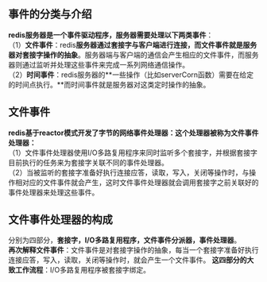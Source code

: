 ## 事件的分类与介绍  
**redis服务器是一个事件驱动程序，服务器需要处理以下两类事件**：  
（1）**文件事件**：redis**服务器通过套接字与客户端进行连接，而文件事件就是服务器对套接字操作的抽象**。服务器端与客户端的通信会产生相应的文件事件，而服务器则通过监听并处理这些事件来完成一系列网络通信操作。  
（2）**时间事件**：redis服务器的**一些操作（比如serverCorn函数）需要在给定的时间点执行。**而时间事件就是服务器对这类定时操作的抽象。  
## 文件事件  
**redis基于reactor模式开发了字节的网络事件处理器：这个处理器被称为文件事件处理器：**   
（1）文件事件处理器使用I/O多路复用程序来同时监听多个套接字，并根据套接字目前执行的任务来为套接字关联不同的事件处理器。  
（2）当被监听的套接字准备好执行连接应答，读取，写入，关闭等操作时，与操作相对应的文件事件就会产生，这时文件事件处理器就会调用套接字之前关联好的事件处理器来处理这些事件。  
## 文件事件处理器的构成  
分别为四部分，**套接字，I/O多路复用程序，文件事件分派器，事件处理器**。  
**再次解释文件事件**：文件事件是对套接字操作的抽象，每当一个套接字准备好执行连接应答，写入，读取，关闭等操作时，就会产生一个文件事件。
**这四部分的大致工作流程**：I/O多路复用程序被套接字绑定。     



